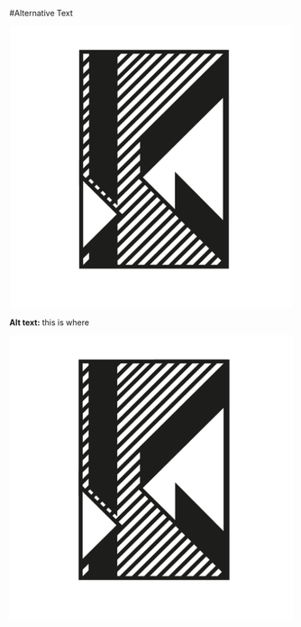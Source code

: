 #Alternative Text

<p align="center">
  <img src="k-dropcap-polivka.png" alt="a dropcap letter K  on a hatched background with it‘s lines separated at their meeting point" "class="center" width="500" />
</p>







**Alt text:** this is where


![a dropcap letter K  on a hatched background with it‘s lines separated at their meeting point.](k-dropcap-polivka.png)

